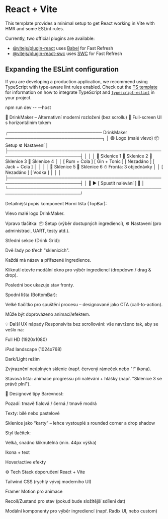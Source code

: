 # React + Vite

This template provides a minimal setup to get React working in Vite with HMR and some ESLint rules.

Currently, two official plugins are available:

- [@vitejs/plugin-react](https://github.com/vitejs/vite-plugin-react/blob/main/packages/plugin-react) uses [Babel](https://babeljs.io/) for Fast Refresh
- [@vitejs/plugin-react-swc](https://github.com/vitejs/vite-plugin-react/blob/main/packages/plugin-react-swc) uses [SWC](https://swc.rs/) for Fast Refresh

## Expanding the ESLint configuration

If you are developing a production application, we recommend using TypeScript with type-aware lint rules enabled. Check out the [TS template](https://github.com/vitejs/vite/tree/main/packages/create-vite/template-react-ts) for information on how to integrate TypeScript and [`typescript-eslint`](https://typescript-eslint.io) in your project.


npm run dev -- --host


🧃 DrinkMaker – Alternativní moderní rozložení (bez scrollu)
📱 Full-screen UI s horizontálním tokem

┌────────────────────────────── DrinkMaker ───────────────────────────────┐
│  🟣 Logo (malé vlevo)            📦 Setup        ⚙️ Nastavení           │
├─────────────────────────────────────────────────────────────────────────┤
│                                                                         │
│   🍹 Sklenice 1     🍹 Sklenice 2     🍹 Sklenice 3     🍹 Sklenice 4   │
│   [ Rum + Cola ]   [ Gin + Tonic ]   [ Nezadáno ]   [ Jack + Cola ]    │
│                                                                         │
│   🍹 Sklenice 5     🍹 Sklenice 6     ⏱ Fronta: 3 objednávky           │
│   [ Nezadáno ]      [ Vodka ]                                          │
│                                                                         │
├─────────────────────────────────────────────────────────────────────────┤
│                    🔘 ▶️ [ Spustit nalévání ] 🔘                        │
└─────────────────────────────────────────────────────────────────────────┘

Detailnější popis komponent
Horní lišta (TopBar):

Vlevo malé logo DrinkMaker.

Vpravo tlačítka: 📦 Setup (výběr dostupných ingrediencí), ⚙️ Nastavení (pro administraci, UART, testy atd.).

Střední sekce (Drink Grid):

Dvě řady po třech "sklenicích".

Každá má název a přiřazené ingredience.

Kliknutí otevře modální okno pro výběr ingrediencí (dropdown / drag & drop).

Poslední box ukazuje stav fronty.

Spodní lišta (BottomBar):

Velké tlačítko pro spuštění procesu – designované jako CTA (call-to-action).

Může být doprovázeno animací/efektem.

💡 Další UX nápady
Responsivita bez scrollování: vše navrženo tak, aby se vešlo na:

Full HD (1920x1080)

iPad landscape (1024x768)

Dark/Light režim

Zvýraznění neúplných sklenic (např. červený rámeček nebo "!" ikona).

Stavová lišta: animace progressu při nalévání + hlášky (např. "Sklenice 3 se právě plní").

🎨 Designové tipy
Barevnost:

Pozadí: tmavě fialová / černá / tmavě modrá

Texty: bílé nebo pastelové

Sklenice jako “karty” – lehce vystouplé s rounded corner a drop shadow

Styl tlačítek:

Velká, snadno kliknutelná (min. 44px výška)

Ikona + text

Hover/active efekty

⚙️ Tech Stack doporučení
React + Vite

Tailwind CSS (rychlý vývoj moderního UI)

Framer Motion pro animace

Recoil/Zustand pro stav (pokud bude složitější sdílení dat)

Modální komponenty pro výběr ingrediencí (např. Radix UI, nebo custom)

